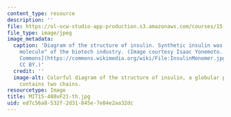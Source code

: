 ```yaml
---
content_type: resource
description: ''
file: https://ol-ocw-studio-app-production.s3.amazonaws.com/courses/15-480x-the-science-and-business-of-biotechnology-fall-2021/ed7c56a8532f2d31845e7e84e2aa32dc_MIT15-480xF21-th.jpg
file_type: image/jpeg
image_metadata:
  caption: 'Diagram of the structure of insulin. Synthetic insulin was the first "golden
    molecule" of the biotech industry. (Image courtesy Isaac Yonemoto. Source: [Wikimedia
    Commons](https://commons.wikimedia.org/wiki/File:InsulinMonomer.jpg). Licence:
    CC BY.)'
  credit: ''
  image-alt: Colorful diagram of the structure of insulin, a globular protein that
    contains two chains.
resourcetype: Image
title: MIT15-480xF21-th.jpg
uid: ed7c56a8-532f-2d31-845e-7e84e2aa32dc
---
```

